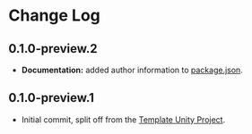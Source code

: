 # Change Log

## 0.1.0-preview.2

* **Documentation:** added author information to [package.json](/package.json).

## 0.1.0-preview.1

* Initial commit, split off from the [Template Unity Project](https://github.com/OmiyaGames/template-unity-project).
